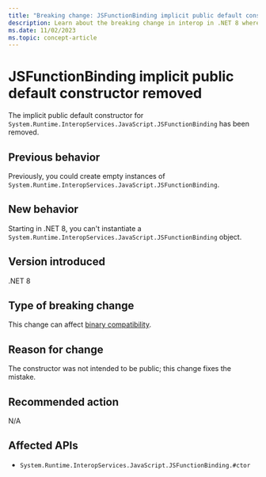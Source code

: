 ```yaml
---
title: "Breaking change: JSFunctionBinding implicit public default constructor removed"
description: Learn about the breaking change in interop in .NET 8 where the implicit public default constructor for System.Runtime.InteropServices.JavaScript.JSFunctionBinding was removed.
ms.date: 11/02/2023
ms.topic: concept-article
---
```

# JSFunctionBinding implicit public default constructor removed

The implicit public default constructor for `System.Runtime.InteropServices.JavaScript.JSFunctionBinding` has been removed.

## Previous behavior

Previously, you could create empty instances of `System.Runtime.InteropServices.JavaScript.JSFunctionBinding`.

## New behavior

Starting in .NET 8, you can't instantiate a `System.Runtime.InteropServices.JavaScript.JSFunctionBinding` object.

## Version introduced

.NET 8

## Type of breaking change

This change can affect [binary compatibility](../../categories.md#binary-compatibility).

## Reason for change

The constructor was not intended to be public; this change fixes the mistake.

## Recommended action

N/A

## Affected APIs

- `System.Runtime.InteropServices.JavaScript.JSFunctionBinding.#ctor`
